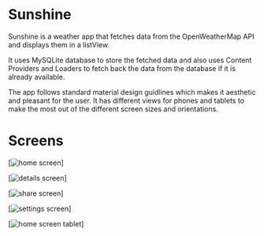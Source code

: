 Sunshine
========

Sunshine is a weather app that fetches data from the OpenWeatherMap API and displays them in a listView.

It uses MySQLite database to store the fetched data and also uses Content Providers and Loaders to fetch back the data from the database if it is already available.

The app follows standard material design guidlines which makes it aesthetic and pleasant for the user. It has different views for phones and tablets to make the most out of the different screen sizes and orientations.


Screens
=======

[![home screen](https://github.com/sjsingh200893/Sunshine/blob/master/art/Screenshot_20161102-222433.png)]


[![details screen](https://github.com/sjsingh200893/Sunshine/blob/master/art/Screenshot_20161102-222442.png)]


[![share screen](https://github.com/sjsingh200893/Sunshine/blob/master/art/Screenshot_20161102-222448.png)]


[![settings screen](https://github.com/sjsingh200893/Sunshine/blob/master/art/Screenshot_20161102-222456.png)]


[![home screen tablet](https://github.com/sjsingh200893/Sunshine/blob/master/art/Screenshot_20161102-222901.png)]
